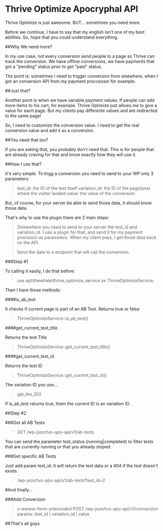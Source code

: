 # Thrive Optimize Apocryphal API

Thrive Optimize is just awesome. BUT... sometimes you need more.

Before we continue, I have to say that my english isn't one of my best abilities. So, hope that you could understand everything.

##Why We need more?

In my use case, not every conversion send people to a page so Thrive can track the conversion. We have offline conversions, we have payments that got a "pending" status prior to get "paid" status.

The point is: sometimes I need to trigger conversion from elsewhere, when I got an conversion API from my payment proccessor for example.

##Just that?

Another point is when we have variable payment values. If people can add more items to his cart, for example. Thrive Optimize just allows me to give a value for each page. But my clients pay differente values and are redirected to the same page!

So, I need to customize the conversion value. I need to get the real conversion value and add it as a conversion.

##You need that too?

If you are asking that, you probably don't need that. This is for people that are already craving for that and know exactly how they will use it.

##How I use that?

It's very simple. To trigg a conversion you need to send to your WP only 3 parameters:

> test_id: the ID of the test itself
> variation_id: the ID of the page/post where the visitor landed
> value: the value of the conversion

But, of course, for your server be able to send those data, it should know those data.

That's why to use the plugin there are 2 main steps:

> Somewhere you need to send to your server the test_id and variation_id. I use a plugin for that, and send it for my payment processor as parameters. When my client pays, I get those data back on the API.

> Send the data to a endpoint that will call the conversion.

###Step #1

To calling it easily, I do that before:

> use apt\thewhale\thrive_optimize_service as ThriveOptimizeService;

Then I have those methods:

####is_ab_test

It checks if current page is part of an AB Test. Returns true or false
> ThriveOptimizeService::is_ab_test()

####get_current_test_title

Returns the test Title
> ThriveOptimizeService::get_current_test_title()

####get_current_test_id

Returns the test ID
> ThriveOptimizeService::get_current_test_id()

The variation ID you use...
> get_the_ID()

If is_ab_test returns true, them the current ID is an variation ID.

##Step #2

###Get all AB Tests

> GET
> /wp-json/tvo-apo-api/v1/ab-tests

You can send the parameter test_status (running|completed) to filter tests that are currently running or that you already stoped.

###Get specific AB Tests

Just add param test_id. It will return the test data or a 404 if the test doesn't exists.

> /wp-json/tvo-apo-api/v1/ab-tests?test_id=2

#And finally...

###Add Conversion

> x-wwww-form-urlencoded
> POST
> /wp-json/tvo-apo-api/v1/conversion
> params: test_id | variation_id | value

##That's all guys